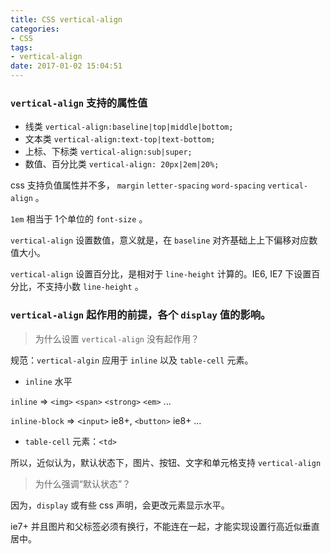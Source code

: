 ```yaml
---
title: CSS vertical-align
categories:
- CSS
tags:
- vertical-align
date: 2017-01-02 15:04:51
---
```


### `vertical-align` 支持的属性值

- 线类 `vertical-align:baseline|top|middle|bottom;`
- 文本类 `vertical-align:text-top|text-bottom;`
- 上标、下标类 `vertical-align:sub|super;`
- 数值、百分比类 `vertical-align: 20px|2em|20%;`

css 支持负值属性并不多， `margin` `letter-spacing` `word-spacing` `vertical-align` 。

`1em` 相当于 1个单位的 `font-size` 。

`vertical-align` 设置数值，意义就是，在 `baseline` 对齐基础上上下偏移对应数值大小。

`vertical-align` 设置百分比，是相对于 `line-height` 计算的。IE6, IE7 下设置百分比，不支持小数 `line-height` 。

### `vertical-align` 起作用的前提，各个 `display` 值的影响。

> 为什么设置 `vertical-align` 没有起作用？

规范：`vertical-algin` 应用于 `inline` 以及 `table-cell` 元素。

- `inline` 水平

`inline` => `<img>` `<span>` `<strong>` `<em>` ...

`inline-block` => `<input>` ie8+, `<button>` ie8+ ...

- `table-cell` 元素：`<td>`

所以，近似认为，默认状态下，图片、按钮、文字和单元格支持 `vertical-align`

> 为什么强调“默认状态”？

因为，`display` 或有些 css 声明，会更改元素显示水平。


ie7+ 并且图片和父标签必须有换行，不能连在一起，才能实现设置行高近似垂直居中。

